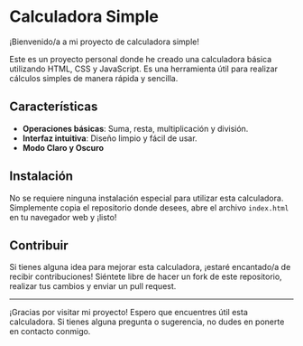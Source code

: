 # Calculadora Simple

¡Bienvenido/a a mi proyecto de calculadora simple!

Este es un proyecto personal donde he creado una calculadora básica utilizando HTML, CSS y JavaScript. Es una herramienta útil para realizar cálculos simples de manera rápida y sencilla.

## Características

- **Operaciones básicas**: Suma, resta, multiplicación y división.
- **Interfaz intuitiva**: Diseño limpio y fácil de usar.
- **Modo Claro y Oscuro**

## Instalación

No se requiere ninguna instalación especial para utilizar esta calculadora. Simplemente copia el repositorio donde desees, abre el archivo `index.html` en tu navegador web y ¡listo!

## Contribuir

Si tienes alguna idea para mejorar esta calculadora, ¡estaré encantado/a de recibir contribuciones! Siéntete libre de hacer un fork de este repositorio, realizar tus cambios y enviar un pull request.

---

¡Gracias por visitar mi proyecto! Espero que encuentres útil esta calculadora. Si tienes alguna pregunta o sugerencia, no dudes en ponerte en contacto conmigo.

